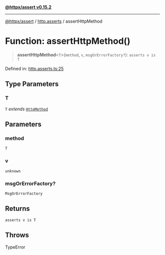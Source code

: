 [**@httpx/assert v0.15.2**](../../README.md)

***

[@httpx/assert](../../README.md) / [http.asserts](../README.md) / assertHttpMethod

# Function: assertHttpMethod()

> **assertHttpMethod**\<`T`\>(`method`, `v`, `msgOrErrorFactory?`): `asserts v is T`

Defined in: [http.asserts.ts:25](https://github.com/belgattitude/httpx/blob/b6bd279cf69f2d17f3ec46e9618a31cb72744279/packages/assert/src/http.asserts.ts#L25)

## Type Parameters

### T

`T` *extends* [`HttpMethod`](../../http.types/type-aliases/HttpMethod.md)

## Parameters

### method

`T`

### v

`unknown`

### msgOrErrorFactory?

`MsgOrErrorFactory`

## Returns

`asserts v is T`

## Throws

TypeError
